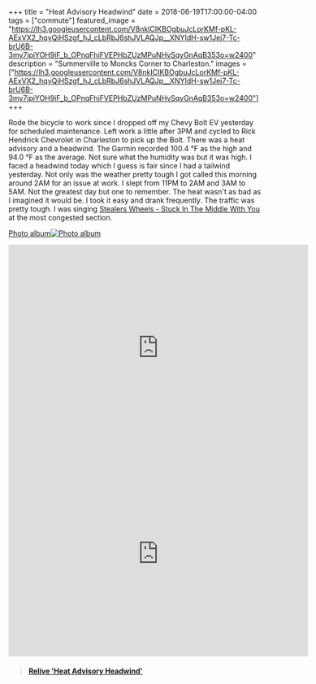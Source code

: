 +++
title =  "Heat Advisory Headwind"
date = 2018-06-19T17:00:00-04:00
tags = ["commute"]
featured_image = "https://lh3.googleusercontent.com/V8nkICIKBOgbuJcLorKMf-pKL-AExVX2_hqyQiHSzgf_hJ_cLbRbJ6shJVLAQJp__XNYIdH-sw1Jej7-Tc-brU6B-3my7ipiYOH9iF_b_OPnqFhiFVEPHbZUzMPuNHvSqyGnAqB353o=w2400"
description = "Summerville to Moncks Corner to Charleston."
images = ["https://lh3.googleusercontent.com/V8nkICIKBOgbuJcLorKMf-pKL-AExVX2_hqyQiHSzgf_hJ_cLbRbJ6shJVLAQJp__XNYIdH-sw1Jej7-Tc-brU6B-3my7ipiYOH9iF_b_OPnqFhiFVEPHbZUzMPuNHvSqyGnAqB353o=w2400"]
+++

Rode the bicycle to work since I dropped off my Chevy Bolt EV yesterday for scheduled maintenance. Left work a little after 3PM and cycled to Rick Hendrick Chevrolet in Charleston to pick up the Bolt. There was a heat advisory and a headwind. The Garmin recorded 100.4 °F as the high and 94.0 °F as the average. Not sure what the humidity was but it was high. I faced a headwind today which I guess is fair since I had a tailwind yesterday. Not only was the weather pretty tough I got called this morning around 2AM for an issue at work. I slept from 11PM to 2AM and 3AM to 5AM. Not the greatest day but one to remember. The heat wasn't as bad as I imagined it would be. I took it easy and drank frequently. The traffic was pretty tough. I was singing [Stealers Wheels - Stuck In The Middle With You](https://www.youtube.com/watch?v=8StG4fFWHqg) at the most congested section.

[Photo album![Photo album](https://lh3.googleusercontent.com/P2P--j_D551dlq5gY8GAIE07II6l8STABsIKY6XWHx6CSZgjyIPe6B5Amhh8arV33KEdABEAHN3yxjE7XOIofwUR4nr-fo7hN0pirA6Bsj7wjl1q_0OfjReg8HbnoV1uIH_nROFTFGE=w2400)](https://photos.app.goo.gl/eoMv72sjXPCZiybF9)

<iframe height='405' width='590' frameborder='0' allowtransparency='true' scrolling='no' src='https://www.strava.com/activities/1648015422/embed/2bdcc60f09485885a8b5c1d7effad840bb87c220'></iframe>

<iframe height='405' width='590' frameborder='0' allowtransparency='true' scrolling='no' src='https://www.strava.com/activities/1649385778/embed/37f0bd8cb0f27b4641062ad7600c46b00a42dd53'></iframe>

<blockquote class="embedly-card" data-card-controls="0" data-card-key="f1631a41cb254ca5b035dc5747a5bd75"><h4><a href="https://www.relive.cc/view/1649385778?r=embed-site">Relive 'Heat Advisory Headwind'</a></h4></blockquote>
        <script async src="//cdn.embedly.com/widgets/platform.js" charset="UTF-8"></script>
